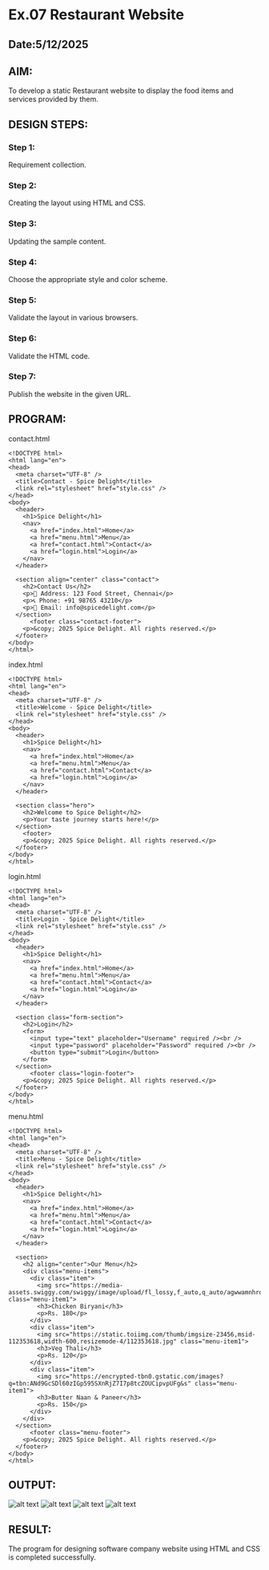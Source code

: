 # Ex.07 Restaurant Website
## Date:5/12/2025

## AIM:
To develop a static Restaurant website to display the food items and services provided by them.

## DESIGN STEPS:

### Step 1:
Requirement collection.

### Step 2:
Creating the layout using HTML and CSS.

### Step 3:
Updating the sample content.

### Step 4:
Choose the appropriate style and color scheme.

### Step 5:
Validate the layout in various browsers.

### Step 6:
Validate the HTML code.

### Step 7:
Publish the website in the given URL.

## PROGRAM:
contact.html
```
<!DOCTYPE html>
<html lang="en">
<head>
  <meta charset="UTF-8" />
  <title>Contact - Spice Delight</title>
  <link rel="stylesheet" href="style.css" />
</head>
<body>
  <header>
    <h1>Spice Delight</h1>
    <nav>
      <a href="index.html">Home</a>
      <a href="menu.html">Menu</a>
      <a href="contact.html">Contact</a>
      <a href="login.html">Login</a>
    </nav>
  </header>

  <section align="center" class="contact">
    <h2>Contact Us</h2>
    <p>📍 Address: 123 Food Street, Chennai</p>
    <p>📞 Phone: +91 98765 43210</p>
    <p>📧 Email: info@spicedelight.com</p>
  </section>
      <footer class="contact-footer">
    <p>&copy; 2025 Spice Delight. All rights reserved.</p>
  </footer>
</body>
</html>

```

index.html

```
<!DOCTYPE html>
<html lang="en">
<head>
  <meta charset="UTF-8" />
  <title>Welcome - Spice Delight</title>
  <link rel="stylesheet" href="style.css" />
</head>
<body>
  <header>
    <h1>Spice Delight</h1>
    <nav>
      <a href="index.html">Home</a>
      <a href="menu.html">Menu</a>
      <a href="contact.html">Contact</a>
      <a href="login.html">Login</a>
    </nav>
  </header>

  <section class="hero">
    <h2>Welcome to Spice Delight</h2>
    <p>Your taste journey starts here!</p>
  </section>
    <footer>
    <p>&copy; 2025 Spice Delight. All rights reserved.</p>
  </footer>
</body>
</html>

```

login.html

```
<!DOCTYPE html>
<html lang="en">
<head>
  <meta charset="UTF-8" />
  <title>Login - Spice Delight</title>
  <link rel="stylesheet" href="style.css" />
</head>
<body>
  <header>
    <h1>Spice Delight</h1>
    <nav>
      <a href="index.html">Home</a>
      <a href="menu.html">Menu</a>
      <a href="contact.html">Contact</a>
      <a href="login.html">Login</a>
    </nav>
  </header>

  <section class="form-section">
    <h2>Login</h2>
    <form>
      <input type="text" placeholder="Username" required /><br />
      <input type="password" placeholder="Password" required /><br />
      <button type="submit">Login</button>
    </form>
  </section>
      <footer class="login-footer">
    <p>&copy; 2025 Spice Delight. All rights reserved.</p>
  </footer>
</body>
</html>

```

menu.html

```
<!DOCTYPE html>
<html lang="en">
<head>
  <meta charset="UTF-8" />
  <title>Menu - Spice Delight</title>
  <link rel="stylesheet" href="style.css" />
</head>
<body>
  <header>
    <h1>Spice Delight</h1>
    <nav>
      <a href="index.html">Home</a>
      <a href="menu.html">Menu</a>
      <a href="contact.html">Contact</a>
      <a href="login.html">Login</a>
    </nav>
  </header>

  <section>
    <h2 align="center">Our Menu</h2>
    <div class="menu-items">
      <div class="item">
        <img src="https://media-assets.swiggy.com/swiggy/image/upload/fl_lossy,f_auto,q_auto/agwwamnhrofy1ysn6nz0" class="menu-item1">
        <h3>Chicken Biryani</h3>
        <p>Rs. 180</p>
      </div>
      <div class="item">
        <img src="https://static.toiimg.com/thumb/imgsize-23456,msid-112353618,width-600,resizemode-4/112353618.jpg" class="menu-item1">
        <h3>Veg Thali</h3>
        <p>Rs. 120</p>
      </div>
      <div class="item">
        <img src="https://encrypted-tbn0.gstatic.com/images?q=tbn:ANd9GcSDl60zIGp595SXnRjZ7I7p8tcZOUCipvpUFg&s" class="menu-item1">
        <h3>Butter Naan & Paneer</h3>
        <p>Rs. 150</p>
      </div>
    </div>
  </section>
      <footer class="menu-footer">
    <p>&copy; 2025 Spice Delight. All rights reserved.</p>
  </footer>
</body>
</html>

```

## OUTPUT:
![alt text](<Screenshot 2025-05-12 162930.png>)
![alt text](<Screenshot 2025-05-12 162943.png>)
![alt text](<Screenshot 2025-05-12 162958.png>)
![alt text](<Screenshot 2025-05-12 163012.png>)

## RESULT:
The program for designing software company website using HTML and CSS is completed successfully.
